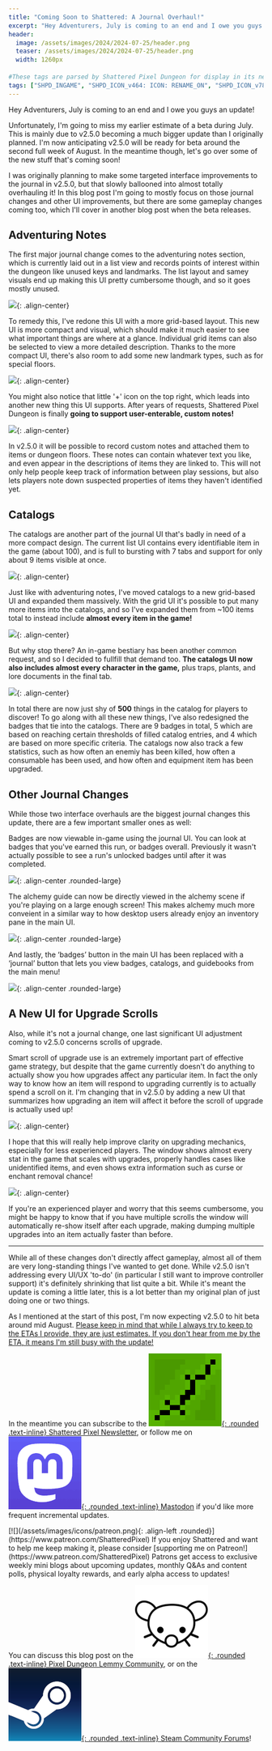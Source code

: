 ```yaml
---
title: "Coming Soon to Shattered: A Journal Overhaul!"
excerpt: "Hey Adventurers, July is coming to an end and I owe you guys an update! Unfortunately, I'm going to miss my earlier estimate of a beta during July. This is mainly due to v2.5.0 becoming a much bigger update than I originally planned. I'm now anticipating v2.5.0 will be ready for beta around the second full week of August. In the meantime though, let's go over some of the new stuff that's coming soon!"
header:
  image: /assets/images/2024/2024-07-25/header.png
  teaser: /assets/images/2024/2024-07-25/header.png
  width: 1260px

#These tags are parsed by Shattered Pixel Dungeon for display in its news feed
tags: ["SHPD_INGAME", "SHPD_ICON_v464: ICON: RENAME_ON", "SHPD_ICON_v783: ICON: JOURNAL"]
---
```


Hey Adventurers, July is coming to an end and I owe you guys an update!

Unfortunately, I'm going to miss my earlier estimate of a beta during July. This is mainly due to v2.5.0 becoming a much bigger update than I originally planned. I'm now anticipating v2.5.0 will be ready for beta around the second full week of August. In the meantime though, let's go over some of the new stuff that's coming soon!

I was originally planning to make some targeted interface improvements to the journal in v2.5.0, but that slowly ballooned into almost totally overhauling it! In this blog post I'm going to mostly focus on those journal changes and other UI improvements, but there are some gameplay changes coming too, which I'll cover in another blog post when the beta releases.

## Adventuring Notes

The first major journal change comes to the adventuring notes section, which is currently laid out in a list view and records points of interest within the dungeon like unused keys and landmarks. The list layout and samey visuals end up making this UI pretty cumbersome though, and so it goes mostly unused.

![](/assets/images/{{page.date|date:'%Y/%Y-%m-%d'}}/old-landmarks.png){: .align-center}

To remedy this, I've redone this UI with a more grid-based layout. This new UI is more compact and visual, which should make it much easier to see what important things are where at a glance. Individual grid items can also be selected to view a more detailed description. Thanks to the more compact UI, there's also room to add some new landmark types, such as for special floors.

![](/assets/images/{{page.date|date:'%Y/%Y-%m-%d'}}/new-landmarks.png){: .align-center}

You might also notice that little '+' icon on the top right, which leads into another new thing this UI supports. After years of requests, Shattered Pixel Dungeon is finally **going to support user-enterable, custom notes!**

![](/assets/images/{{page.date|date:'%Y/%Y-%m-%d'}}/custom-notes.png){: .align-center}

In v2.5.0 it will be possible to record custom notes and attached them to items or dungeon floors. These notes can contain whatever text you like, and even appear in the descriptions of items they are linked to. This will not only help people keep track of information between play sessions, but also lets players note down suspected properties of items they haven't identified yet.

## Catalogs

The catalogs are another part of the journal UI that's badly in need of a more compact design. The current list UI contains every identifiable item in the game (about 100), and is full to bursting with 7 tabs and support for only about 9 items visible at once.

![](/assets/images/{{page.date|date:'%Y/%Y-%m-%d'}}/old-catalog.png){: .align-center}

Just like with adventuring notes, I've moved catalogs to a new grid-based UI and expanded them massively. With the grid UI it's possible to put many more items into the catalogs, and so I've expanded them from ~100 items total to instead include **almost every item in the game!**

![](/assets/images/{{page.date|date:'%Y/%Y-%m-%d'}}/new-catalog-1.png){: .align-center}

But why stop there? An in-game bestiary has been another common request, and so I decided to fullfill that demand too. **The catalogs UI now also includes almost every character in the game,** plus traps, plants, and lore documents in the final tab.

![](/assets/images/{{page.date|date:'%Y/%Y-%m-%d'}}/new-catalog-2.png){: .align-center}

In total there are now just shy of **500** things in the catalog for players to discover! To go along with all these new things, I've also redesigned the badges that tie into the catalogs. There are 9 badges in total, 5 which are based on reaching certain thresholds of filled catalog entries, and 4 which are based on more specific criteria. The catalogs now also track a few statistics, such as how often an enemiy has been killed, how often a consumable has been used, and how often and equipment item has been upgraded.

## Other Journal Changes

While those two interface overhauls are the biggest journal changes this update, there are a few important smaller ones as well:

Badges are now viewable in-game using the journal UI. You can look at badges that you've earned this run, or badges overall. Previously it wasn't actually possible to see a run's unlocked badges until after it was completed.

![](/assets/images/{{page.date|date:'%Y/%Y-%m-%d'}}/badges-journal.png){: .align-center .rounded-large}

The alchemy guide can now be directly viewed in the alchemy scene if you're playing on a large enough screen! This makes alchemy much more conveient in a similar way to how desktop users already enjoy an inventory pane in the main UI.

![](/assets/images/{{page.date|date:'%Y/%Y-%m-%d'}}/guidebook-alchemy.png){: .align-center .rounded-large}

And lastly, the ‘badges’ button in the main UI has been replaced with a ‘journal’ button that lets you view badges, catalogs, and guidebooks from the main menu!

![](/assets/images/{{page.date|date:'%Y/%Y-%m-%d'}}/journal-main-ui.png){: .align-center .rounded-large}


## A New UI for Upgrade Scrolls

Also, while it's not a journal change, one last significant UI adjustment coming to v2.5.0 concerns scrolls of upgrade.

Smart scroll of upgrade use is an extremely important part of effective game strategy, but despite that the game currently doesn't do anything to actually show you how upgrades affect any particular item. In fact the only way to know how an item will respond to upgrading currently is to actually spend a scroll on it. I'm changing that in v2.5.0 by adding a new UI that summarizes how upgrading an item will affect it before the scroll of upgrade is actually used up!

![](/assets/images/{{page.date|date:'%Y/%Y-%m-%d'}}/upgrade-ui-1.png){: .align-center}

I hope that this will really help improve clarity on upgrading mechanics, especially for less experienced players. The window shows almost every stat in the game that scales with upgrades, properly handles cases like unidentified items, and even shows extra information such as curse or enchant removal chance!

![](/assets/images/{{page.date|date:'%Y/%Y-%m-%d'}}/upgrade-ui-2.png){: .align-center}

If you're an experienced player and worry that this seems cumbersome, you might be happy to know that if you have multiple scrolls the window will automatically re-show itself after each upgrade, making dumping multiple upgrades into an item actually faster than before.

---

While all of these changes don't directly affect gameplay, almost all of them are very long-standing things I've wanted to get done. While v2.5.0 isn't addressing every UI/UX 'to-do' (in particular I still want to improve controller support) it's definitely shrinking that list quite a bit. While it's meant the update is coming a little later, this is a lot better than my original plan of just doing one or two things.

As I mentioned at the start of this post, I'm now expecting v2.5.0 to hit beta around mid August. <u>Please keep in mind that while I always try to keep to the ETAs I provide, they are just estimates. If you don't hear from me by the ETA, it means I'm still busy with the update!</u>

In the meantime you can subscribe to the [![](/assets/images/icons/avatar.png){: .rounded .text-inline} Shattered Pixel Newsletter](https://shatteredpixel.com/newsletter/), or follow me on [![](/assets/images/icons/mastodon.png){: .rounded .text-inline} Mastodon](https://mastodon.gamedev.place/@ShatteredPixel) if you'd like more frequent incremental updates.

<div markdown="1" style="display: inline-block;">
[![](/assets/images/icons/patreon.png){: .align-left .rounded}](https://www.patreon.com/ShatteredPixel) If you enjoy Shattered and want to help me keep making it, please consider [supporting me on Patreon!](https://www.patreon.com/ShatteredPixel) Patrons get access to exclusive weekly mini blogs about upcoming updates, monthly Q&As and content polls, physical loyalty rewards, and early alpha access to updates!
</div>

You can discuss this blog post on the [![](/assets/images/icons/lemmy.png){: .rounded .text-inline} Pixel Dungeon Lemmy Community](https://lemmy.world/post/17948974), or on the [![](/assets/images/icons/steam.png){: .rounded .text-inline} Steam Community Forums](https://steamcommunity.com/app/1769170/eventcomments/4509876314625698642)!